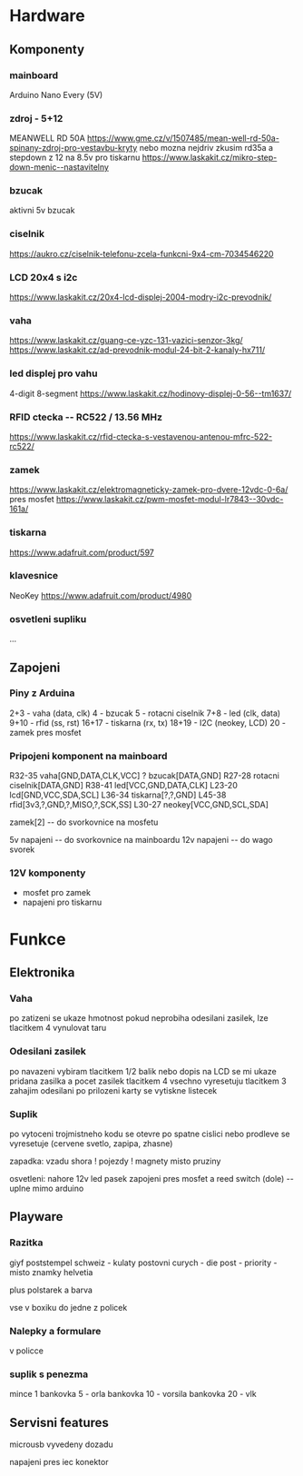 # Hardware

## Komponenty

### mainboard
Arduino Nano Every (5V)

### zdroj - 5+12
MEANWELL RD 50A
https://www.gme.cz/v/1507485/mean-well-rd-50a-spinany-zdroj-pro-vestavbu-kryty
nebo mozna nejdriv zkusim rd35a
a stepdown z 12 na 8.5v pro tiskarnu
https://www.laskakit.cz/mikro-step-down-menic--nastavitelny

### bzucak
aktivni 5v bzucak

### ciselnik
https://aukro.cz/ciselnik-telefonu-zcela-funkcni-9x4-cm-7034546220

### LCD 20x4 s i2c
https://www.laskakit.cz/20x4-lcd-displej-2004-modry-i2c-prevodnik/

### vaha
https://www.laskakit.cz/guang-ce-yzc-131-vazici-senzor-3kg/
https://www.laskakit.cz/ad-prevodnik-modul-24-bit-2-kanaly-hx711/

### led displej pro vahu
4-digit 8-segment
https://www.laskakit.cz/hodinovy-displej-0-56--tm1637/

### RFID ctecka -- RC522 / 13.56 MHz
https://www.laskakit.cz/rfid-ctecka-s-vestavenou-antenou-mfrc-522-rc522/

### zamek
https://www.laskakit.cz/elektromagneticky-zamek-pro-dvere-12vdc-0-6a/
pres mosfet
https://www.laskakit.cz/pwm-mosfet-modul-lr7843--30vdc-161a/

### tiskarna
https://www.adafruit.com/product/597

### klavesnice
NeoKey
https://www.adafruit.com/product/4980

### osvetleni supliku
...

## Zapojeni

### Piny z Arduina

2+3 - vaha (data, clk)
4 - bzucak
5 - rotacni ciselnik
7+8 - led (clk, data)
9+10 - rfid (ss, rst)
16+17 - tiskarna (rx, tx)
18+19 - I2C (neokey, LCD)
20 - zamek pres mosfet

### Pripojeni komponent na mainboard

R32-35 vaha[GND,DATA,CLK,VCC]
? bzucak[DATA,GND]
R27-28 rotacni ciselnik[DATA,GND]
R38-41 led[VCC,GND,DATA,CLK]
L23-20 lcd[GND,VCC,SDA,SCL]
L36-34 tiskarna[?,?,GND]
L45-38 rfid[3v3,?,GND,?,MISO,?,SCK,SS]
L30-27 neokey[VCC,GND,SCL,SDA]

zamek[2] -- do svorkovnice na mosfetu

5v napajeni -- do svorkovnice na mainboardu
12v napajeni -- do wago svorek

### 12V komponenty

+ mosfet pro zamek
+ napajeni pro tiskarnu

# Funkce

## Elektronika

### Vaha

po zatizeni se ukaze hmotnost
pokud neprobiha odesilani zasilek, lze tlacitkem 4 vynulovat taru

### Odesilani zasilek

po navazeni vybiram tlacitkem 1/2 balik nebo dopis
na LCD se mi ukaze pridana zasilka a pocet zasilek
tlacitkem 4 vsechno vyresetuju
tlacitkem 3 zahajim odesilani
po prilozeni karty se vytiskne listecek

### Suplik

po vytoceni trojmistneho kodu se otevre
po spatne cislici nebo prodleve se vyresetuje (cervene svetlo, zapipa, zhasne)

zapadka: vzadu shora
! pojezdy
! magnety misto pruziny

osvetleni:
nahore 12v led pasek
zapojeni pres mosfet a reed switch (dole) -- uplne mimo arduino

## Playware

### Razitka

giyf poststempel schweiz
    - kulaty postovni curych
    - die post
    - priority
    - misto znamky helvetia

plus polstarek a barva

vse v boxiku do jedne z policek

### Nalepky a formulare

v policce

### suplik s penezma

mince 1
bankovka 5 - orla
bankovka 10 - vorsila
bankovka 20 - vlk

## Servisni features

microusb vyvedeny dozadu

napajeni pres iec konektor

